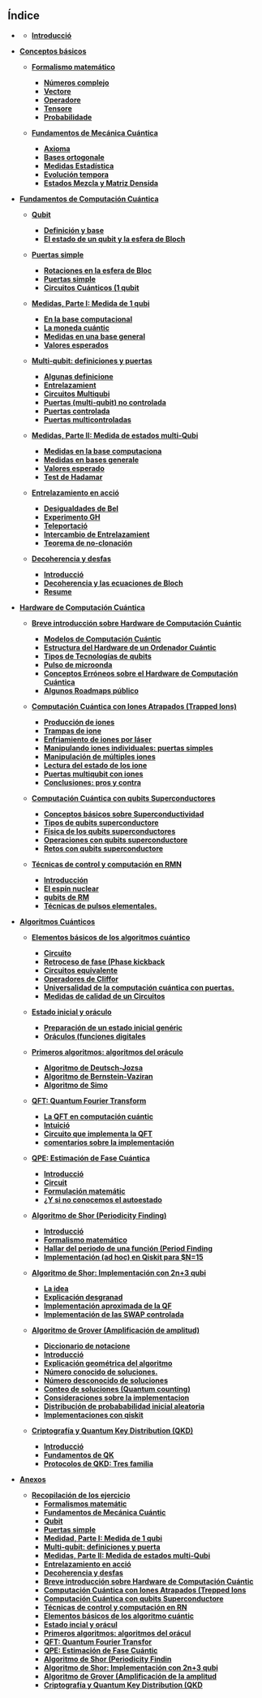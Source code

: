 ## Índice

- **[](./Notebooks/Part_01)**

    - **[Introducció](./Notebooks/Part_01/Chapter_001_01_introduccion.ipynb)**

- **[Conceptos básicos](./Notebooks/Part_02)**

    - **[Formalismo matemático](./Notebooks/Part_02/Chapter_002_01_formalismo_matematico_.ipynb)**
        - **[Números complejo](./Notebooks/Part_02/Chapter_002_02/Section_001_numeros_complejos.ipynb)**
        - **[Vectore](./Notebooks/Part_02/Chapter_002_02/Section_002_vectores.ipynb)**
        - **[Operadore](./Notebooks/Part_02/Chapter_002_02/Section_003_operadores.ipynb)**
        - **[Tensore](./Notebooks/Part_02/Chapter_002_02/Section_004_tensores.ipynb)**
        - **[Probabilidade](./Notebooks/Part_02/Chapter_002_02/Section_005_probabilidades.ipynb)**

    - **[Fundamentos de Mecánica Cuántica](./Notebooks/Part_02/Chapter_003_01_fundamentos_de_mecanica_cuantica_.ipynb)**
        - **[Axioma](./Notebooks/Part_02/Chapter_003_02/Section_001_axiomas.ipynb)**
        - **[Bases ortogonale](./Notebooks/Part_02/Chapter_003_02/Section_002_bases_ortogonales.ipynb)**
        - **[Medidas Estadística](./Notebooks/Part_02/Chapter_003_02/Section_003_medidas_estadisticas.ipynb)**
        - **[Evolución tempora](./Notebooks/Part_02/Chapter_003_02/Section_004_evolucion_temporal.ipynb)**
        - **[Estados Mezcla y Matriz Densida](./Notebooks/Part_02/Chapter_003_02/Section_005_estados_mezcla_y_matriz_densidad.ipynb)**

- **[Fundamentos de Computación Cuántica](./Notebooks/Part_03)**

    - **[Qubit](./Notebooks/Part_03/Chapter_004_01_qubits.ipynb)**
        - **[Definición y base](./Notebooks/Part_03/Chapter_004_02/Section_001_definicion_y_bases.ipynb)**
        - **[El estado de un qubit y la esfera de Bloch](./Notebooks/Part_03/Chapter_004_02/Section_002_el_estado_de_un_qubit_y_la_esfera_de_bloch.ipynb)**

    - **[Puertas simple](./Notebooks/Part_03/Chapter_005_01_puertas_simples.ipynb)**
        - **[Rotaciones en la esfera de Bloc](./Notebooks/Part_03/Chapter_005_02/Section_001_rotaciones_en_la_esfera_de_bloch.ipynb)**
        - **[Puertas simple](./Notebooks/Part_03/Chapter_005_02/Section_002_puertas_simples.ipynb)**
        - **[Circuitos Cuánticos (1 qubit](./Notebooks/Part_03/Chapter_005_02/Section_003_circuitos_cuanticos_1_qubit.ipynb)**

    - **[Medidas, Parte I: Medida de 1 qubi](./Notebooks/Part_03/Chapter_006_01_medidas,_parte_i_medida_de_1_qubit.ipynb)**
        - **[En la base computacional](./Notebooks/Part_03/Chapter_006_02/Section_001_en_la_base_computacional.ipynb)**
        - **[La moneda cuántic](./Notebooks/Part_03/Chapter_006_02/Section_002_la_moneda_cuantica.ipynb)**
        - **[Medidas en una base general](./Notebooks/Part_03/Chapter_006_02/Section_003_medidas_en_una_base_general.ipynb)**
        - **[Valores esperados](./Notebooks/Part_03/Chapter_006_02/Section_004_valores_esperados.ipynb)**

    - **[Multi-qubit: definiciones y puertas](./Notebooks/Part_03/Chapter_007_01_multi-qubit_definiciones_y_puertas.ipynb)**
        - **[Algunas definicione](./Notebooks/Part_03/Chapter_007_02/Section_001_algunas_definiciones.ipynb)**
        - **[Entrelazamient](./Notebooks/Part_03/Chapter_007_02/Section_002_entrelazamiento.ipynb)**
        - **[Circuitos Multiqubi](./Notebooks/Part_03/Chapter_007_02/Section_003_circuitos_multiqubit.ipynb)**
        - **[Puertas (multi-qubit) no controlada](./Notebooks/Part_03/Chapter_007_02/Section_004_puertas_multi-qubit_no_controladas.ipynb)**
        - **[Puertas controlada](./Notebooks/Part_03/Chapter_007_02/Section_005_puertas_controladas.ipynb)**
        - **[Puertas multicontroladas](./Notebooks/Part_03/Chapter_007_02/Section_006_puertas_multicontroladas.ipynb)**

    - **[Medidas, Parte II: Medida de estados multi-Qubi](./Notebooks/Part_03/Chapter_008_01_medidas,_parte_ii_medida_de_estados_multi-qubit.ipynb)**
        - **[Medidas en la base computaciona](./Notebooks/Part_03/Chapter_008_02/Section_001_medidas_en_la_base_computacional.ipynb)**
        - **[Medidas en bases generale](./Notebooks/Part_03/Chapter_008_02/Section_002_medidas_en_bases_generales.ipynb)**
        - **[Valores esperado](./Notebooks/Part_03/Chapter_008_02/Section_003_valores_esperados.ipynb)**
        - **[Test de Hadamar](./Notebooks/Part_03/Chapter_008_02/Section_004_test_de_hadamard.ipynb)**

    - **[Entrelazamiento en acció](./Notebooks/Part_03/Chapter_009_01_entrelazamiento_en_accion.ipynb)**
        - **[Desigualdades de Bel](./Notebooks/Part_03/Chapter_009_02/Section_001_desigualdades_de_bell.ipynb)**
        - **[Experimento GH](./Notebooks/Part_03/Chapter_009_02/Section_002_experimento_ghz.ipynb)**
        - **[Teleportació](./Notebooks/Part_03/Chapter_009_02/Section_003_teleportacion.ipynb)**
        - **[Intercambio de Entrelazamient](./Notebooks/Part_03/Chapter_009_02/Section_004_intercambio_de_entrelazamiento.ipynb)**
        - **[Teorema de no-clonación](./Notebooks/Part_03/Chapter_009_02/Section_005_teorema_de_no-clonacion_.ipynb)**

    - **[Decoherencia y desfas](./Notebooks/Part_03/Chapter_010_01_decoherencia_y_desfase.ipynb)**
        - **[Introducció](./Notebooks/Part_03/Chapter_010_02/Section_001_introduccion.ipynb)**
        - **[Decoherencia y las ecuaciones de Bloch](./Notebooks/Part_03/Chapter_010_02/Section_002_decoherencia_y_las_ecuaciones_de_bloch.ipynb)**
        - **[Resume](./Notebooks/Part_03/Chapter_010_02/Section_003_resumen.ipynb)**

- **[Hardware de Computación Cuántica](./Notebooks/Part_04)**

    - **[Breve introducción sobre Hardware de Computación Cuántic](./Notebooks/Part_04/Chapter_011_01_breve_introduccion_sobre_hardware_de_computacion_cuantica.ipynb)**
        - **[Modelos de Computación Cuántic](./Notebooks/Part_04/Chapter_011_02/Section_001_modelos_de_computacion_cuantica.ipynb)**
        - **[Estructura del Hardware de un Ordenador Cuántic](./Notebooks/Part_04/Chapter_011_02/Section_002_estructura_del_hardware_de_un_ordenador_cuantico.ipynb)**
        - **[Tipos de Tecnologías de qubits](./Notebooks/Part_04/Chapter_011_02/Section_003_tipos_de_tecnologias_de_qubits.ipynb)**
        - **[Pulso de microonda](./Notebooks/Part_04/Chapter_011_02/Section_004_pulso_de_microondas.ipynb)**
        - **[Conceptos Erróneos sobre el Hardware de Computación Cuántica](./Notebooks/Part_04/Chapter_011_02/Section_005_conceptos_erroneos_sobre_el_hardware_de_computacion_cuantica.ipynb)**
        - **[Algunos Roadmaps público](./Notebooks/Part_04/Chapter_011_02/Section_006_algunos_roadmaps_publicos.ipynb)**

    - **[Computación Cuántica con Iones Atrapados (Trapped Ions)](./Notebooks/Part_04/Chapter_012_01_computacion_cuantica_con_iones_atrapados_trapped_ions_.ipynb)**
        - **[Producción de iones](./Notebooks/Part_04/Chapter_012_02/Section_001_produccion_de_iones.ipynb)**
        - **[Trampas de ione](./Notebooks/Part_04/Chapter_012_02/Section_002_trampas_de_iones.ipynb)**
        - **[Enfriamiento de iones por láser](./Notebooks/Part_04/Chapter_012_02/Section_003_enfriamiento_de_iones_por_laser_.ipynb)**
        - **[Manipulando iones individuales: puertas simples](./Notebooks/Part_04/Chapter_012_02/Section_004_manipulando_iones_individuales_puertas_simples_.ipynb)**
        - **[Manipulación de múltiples iones](./Notebooks/Part_04/Chapter_012_02/Section_005_manipulacion_de_multiples_iones.ipynb)**
        - **[Lectura del estado de los ione](./Notebooks/Part_04/Chapter_012_02/Section_006_lectura_del_estado_de_los_iones.ipynb)**
        - **[Puertas multiqubit con iones](./Notebooks/Part_04/Chapter_012_02/Section_007_puertas_multiqubit_con_iones_.ipynb)**
        - **[Conclusiones: pros y contra](./Notebooks/Part_04/Chapter_012_02/Section_008_conclusiones_pros_y_contras.ipynb)**

    - **[Computación Cuántica con qubits Superconductores](./Notebooks/Part_04/Chapter_013_01_computacion_cuantica_con_qubits_superconductores_.ipynb)**
        - **[Conceptos básicos sobre Superconductividad](./Notebooks/Part_04/Chapter_013_02/Section_001_conceptos_basicos_sobre_superconductividad.ipynb)**
        - **[Tipos de qubits superconductore](./Notebooks/Part_04/Chapter_013_02/Section_002_tipos_de_qubits_superconductores.ipynb)**
        - **[Física de los qubits superconductores](./Notebooks/Part_04/Chapter_013_02/Section_003_fisica_de_los_qubits_superconductores_.ipynb)**
        - **[Operaciones con qubits superconductore](./Notebooks/Part_04/Chapter_013_02/Section_004_operaciones_con_qubits_superconductores.ipynb)**
        - **[Retos con qubits superconductore](./Notebooks/Part_04/Chapter_013_02/Section_005_retos_con_qubits_superconductores.ipynb)**

    - **[Técnicas de control y computación en RMN](./Notebooks/Part_04/Chapter_014_01_tecnicas_de_control_y_computacion_en_rmn.ipynb)**
        - **[Introducción](./Notebooks/Part_04/Chapter_014_02/Section_001_introduccion.ipynb)**
        - **[El espín nuclear](./Notebooks/Part_04/Chapter_014_02/Section_002_el_espin_nuclear_.ipynb)**
        - **[qubits de RM](./Notebooks/Part_04/Chapter_014_02/Section_003_qubits_de_rmn.ipynb)**
        - **[Técnicas de pulsos elementales.](./Notebooks/Part_04/Chapter_014_02/Section_004_tecnicas_de_pulsos_elementales_.ipynb)**

- **[Algoritmos Cuánticos](./Notebooks/Part_05)**

    - **[Elementos básicos de los algoritmos cuántico](./Notebooks/Part_05/Chapter_015_01_elementos_basicos_de_los_algoritmos_cuanticos.ipynb)**
        - **[Circuito](./Notebooks/Part_05/Chapter_015_02/Section_001_circuitos.ipynb)**
        - **[Retroceso de fase (Phase kickback](./Notebooks/Part_05/Chapter_015_02/Section_002_retroceso_de_fase_phase_kickback.ipynb)**
        - **[Circuitos equivalente](./Notebooks/Part_05/Chapter_015_02/Section_003_circuitos_equivalentes.ipynb)**
        - **[Operadores de Cliffor](./Notebooks/Part_05/Chapter_015_02/Section_004_operadores_de_clifford.ipynb)**
        - **[Universalidad de la computación cuántica con puertas.](./Notebooks/Part_05/Chapter_015_02/Section_005_universalidad_de_la_computacion_cuantica_con_puertas_.ipynb)**
        - **[Medidas de calidad de un Circuitos](./Notebooks/Part_05/Chapter_015_02/Section_006_medidas_de_calidad_de_un_circuitos.ipynb)**

    - **[Estado inicial y oráculo](./Notebooks/Part_05/Chapter_016_01_estado_inicial_y_oraculos.ipynb)**
        - **[Preparación de un estado inicial genéric](./Notebooks/Part_05/Chapter_016_02/Section_001_preparacion_de_un_estado_inicial_generico.ipynb)**
        - **[Oráculos (funciones digitales](./Notebooks/Part_05/Chapter_016_02/Section_002_oraculos_funciones_digitales.ipynb)**

    - **[Primeros algoritmos: algoritmos del oráculo](./Notebooks/Part_05/Chapter_017_01_primeros_algoritmos_algoritmos_del_oraculo.ipynb)**
        - **[Algoritmo de Deutsch-Jozsa](./Notebooks/Part_05/Chapter_017_02/Section_001_algoritmo_de_deutsch-jozsa.ipynb)**
        - **[Algoritmo de Bernstein-Vaziran](./Notebooks/Part_05/Chapter_017_02/Section_002_algoritmo_de_bernstein-vazirani.ipynb)**
        - **[Algoritmo de Simo](./Notebooks/Part_05/Chapter_017_02/Section_003_algoritmo_de_simon.ipynb)**

    - **[QFT: Quantum Fourier Transform](./Notebooks/Part_05/Chapter_018_01_qft_quantum_fourier_transform_.ipynb)**
        - **[La QFT en computación cuántic](./Notebooks/Part_05/Chapter_018_02/Section_001_la_qft_en_computacion_cuantica.ipynb)**
        - **[Intuició](./Notebooks/Part_05/Chapter_018_02/Section_002_intuicion.ipynb)**
        - **[Circuito que implementa la QFT](./Notebooks/Part_05/Chapter_018_02/Section_003_circuito_que_implementa_la_qft.ipynb)**
        - **[comentarios sobre la implementación](./Notebooks/Part_05/Chapter_018_02/Section_004_comentarios_sobre_la_implementacion.ipynb)**

    - **[QPE: Estimación de Fase Cuántica](./Notebooks/Part_05/Chapter_019_01_qpe_estimacion_de_fase_cuantica_.ipynb)**
        - **[Introducció](./Notebooks/Part_05/Chapter_019_02/Section_001_introduccion.ipynb)**
        - **[Circuit](./Notebooks/Part_05/Chapter_019_02/Section_002_circuito.ipynb)**
        - **[Formulación matemátic](./Notebooks/Part_05/Chapter_019_02/Section_003_formulacion_matematica.ipynb)**
        - **[¿Y si no conocemos el autoestado](./Notebooks/Part_05/Chapter_019_02/Section_004_y_si_no_conocemos_el_autoestado.ipynb)**

    - **[Algoritmo de Shor (Periodicity Finding)](./Notebooks/Part_05/Chapter_020_01_algoritmo_de_shor_periodicity_finding_.ipynb)**
        - **[Introducció](./Notebooks/Part_05/Chapter_020_02/Section_001_introduccion.ipynb)**
        - **[Formalismo matemático](./Notebooks/Part_05/Chapter_020_02/Section_002_formalismo_matematico_.ipynb)**
        - **[Hallar del periodo de una función (Period Finding](./Notebooks/Part_05/Chapter_020_02/Section_003_hallar_del_periodo_de_una_funcion_period_finding.ipynb)**
        - **[Implementación (ad hoc) en Qiskit para $N=15](./Notebooks/Part_05/Chapter_020_02/Section_004_implementacion_ad_hoc_en_qiskit_para_n=15.ipynb)**

    - **[Algoritmo de Shor: Implementación con 2n+3 qubi](./Notebooks/Part_05/Chapter_021_01_algoritmo_de_shor_implementacion_con_2n+3_qubit.ipynb)**
        - **[La idea](./Notebooks/Part_05/Chapter_021_02/Section_001_la_idea_.ipynb)**
        - **[Explicación desgranad](./Notebooks/Part_05/Chapter_021_02/Section_002_explicacion_desgranada.ipynb)**
        - **[Implementación aproximada de la QF](./Notebooks/Part_05/Chapter_021_02/Section_003_implementacion_aproximada_de_la_qft.ipynb)**
        - **[Implementación de las SWAP controlada](./Notebooks/Part_05/Chapter_021_02/Section_004_implementacion_de_las_swap_controladas.ipynb)**

    - **[Algoritmo de Grover (Amplificación de amplitud)](./Notebooks/Part_05/Chapter_022_01_algoritmo_de_grover_amplificacion_de_amplitud_.ipynb)**
        - **[Diccionario de notacione](./Notebooks/Part_05/Chapter_022_02/Section_001_diccionario_de_notaciones.ipynb)**
        - **[Introducció](./Notebooks/Part_05/Chapter_022_02/Section_002_introduccion.ipynb)**
        - **[Explicación geométrica del algoritmo](./Notebooks/Part_05/Chapter_022_02/Section_003_explicacion_geometrica_del_algoritmo_.ipynb)**
        - **[Número conocido de soluciones.](./Notebooks/Part_05/Chapter_022_02/Section_004_numero_conocido_de_soluciones_.ipynb)**
        - **[Número desconocido de soluciones](./Notebooks/Part_05/Chapter_022_02/Section_005_numero_desconocido_de_soluciones_.ipynb)**
        - **[Conteo de soluciones (Quantum counting)](./Notebooks/Part_05/Chapter_022_02/Section_006_conteo_de_soluciones_quantum_counting_.ipynb)**
        - **[Consideraciones sobre la implementacion](./Notebooks/Part_05/Chapter_022_02/Section_007_consideraciones_sobre_la_implementacion_.ipynb)**
        - **[Distribución de probababilidad inicial aleatoria](./Notebooks/Part_05/Chapter_022_02/Section_008_distribucion_de_probababilidad_inicial_aleatoria_.ipynb)**
        - **[Implementaciones con qiskit](./Notebooks/Part_05/Chapter_022_02/Section_009_implementaciones_con_qiskit.ipynb)**

    - **[Criptografía y Quantum Key Distribution (QKD)](./Notebooks/Part_05/Chapter_023_01_criptografia_y_quantum_key_distribution_qkd_.ipynb)**
        - **[Introducció](./Notebooks/Part_05/Chapter_023_02/Section_001_introduccion.ipynb)**
        - **[Fundamentos de QK](./Notebooks/Part_05/Chapter_023_02/Section_002_fundamentos_de_qkd.ipynb)**
        - **[Protocolos de QKD: Tres familia](./Notebooks/Part_05/Chapter_023_02/Section_003_protocolos_de_qkd_tres_familias.ipynb)**

- **[Anexos](./Notebooks/Part_06)**

    - **[Recopilación de los ejercicio](./Notebooks/Part_06/Chapter_024_01_recopilacion_de_los_ejercicios.ipynb)**
        - **[Formalismos matemátic](./Notebooks/Part_06/Chapter_024_02/Section_001_formalismos_matematico.ipynb)**
        - **[Fundamentos de Mecánica Cuántic](./Notebooks/Part_06/Chapter_024_02/Section_002_fundamentos_de_mecanica_cuantica.ipynb)**
        - **[Qubit](./Notebooks/Part_06/Chapter_024_02/Section_003_qubits.ipynb)**
        - **[Puertas simple](./Notebooks/Part_06/Chapter_024_02/Section_004_puertas_simples.ipynb)**
        - **[Medidad, Parte I: Medida de 1 qubi](./Notebooks/Part_06/Chapter_024_02/Section_005_medidad,_parte_i_medida_de_1_qubit.ipynb)**
        - **[Multi-qubit: definiciones y puerta](./Notebooks/Part_06/Chapter_024_02/Section_006_multi-qubit_definiciones_y_puertas.ipynb)**
        - **[Medidas, Parte II: Medida de estados multi-Qubi](./Notebooks/Part_06/Chapter_024_02/Section_007_medidas,_parte_ii_medida_de_estados_multi-qubit.ipynb)**
        - **[Entrelazamiento en acció](./Notebooks/Part_06/Chapter_024_02/Section_008_entrelazamiento_en_accion.ipynb)**
        - **[Decoherencia y desfas](./Notebooks/Part_06/Chapter_024_02/Section_009_decoherencia_y_desfase.ipynb)**
        - **[Breve introducción sobre Hardware de Computación Cuántic](./Notebooks/Part_06/Chapter_024_02/Section_010_breve_introduccion_sobre_hardware_de_computacion_cuantica.ipynb)**
        - **[Computación Cuántica con Iones Atrapados (Trepped Ions](./Notebooks/Part_06/Chapter_024_02/Section_011_computacion_cuantica_con_iones_atrapados_trepped_ions.ipynb)**
        - **[Computación Cuántica con qubits Superconductore](./Notebooks/Part_06/Chapter_024_02/Section_012_computacion_cuantica_con_qubits_superconductores.ipynb)**
        - **[Técnicas de control y computación en RN](./Notebooks/Part_06/Chapter_024_02/Section_013_tecnicas_de_control_y_computacion_en_rnm.ipynb)**
        - **[Elementos básicos de los algoritmo cuántic](./Notebooks/Part_06/Chapter_024_02/Section_014_elementos_basicos_de_los_algoritmo_cuantico.ipynb)**
        - **[Estado incial y orácul](./Notebooks/Part_06/Chapter_024_02/Section_015_estado_incial_y_oraculo.ipynb)**
        - **[Primeros algoritmos: algoritmos del orácul](./Notebooks/Part_06/Chapter_024_02/Section_016_primeros_algoritmos_algoritmos_del_oraculo.ipynb)**
        - **[QFT: Quantum Fourier Transfor](./Notebooks/Part_06/Chapter_024_02/Section_017_qft_quantum_fourier_transform.ipynb)**
        - **[QPE: Estimación de Fase Cuántic](./Notebooks/Part_06/Chapter_024_02/Section_018_qpe_estimacion_de_fase_cuantica.ipynb)**
        - **[Algoritmo de Shor (Periodicity Findin](./Notebooks/Part_06/Chapter_024_02/Section_019_algoritmo_de_shor_periodicity_finding.ipynb)**
        - **[Algoritmo de Shor: Implementación con 2n+3 qubi](./Notebooks/Part_06/Chapter_024_02/Section_020_algoritmo_de_shor_implementacion_con_2n+3_qubit.ipynb)**
        - **[Algoritmo de Grover (Amplificación de la amplitud](./Notebooks/Part_06/Chapter_024_02/Section_021_algoritmo_de_grover_amplificacion_de_la_amplitud.ipynb)**
        - **[Criptografía y Quantum Key Distribution (QKD](./Notebooks/Part_06/Chapter_024_02/Section_022_criptografia_y_quantum_key_distribution_qkd.ipynb)**
